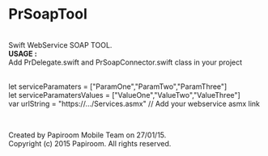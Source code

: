 # PrSoapTool
<br>
Swift WebService SOAP TOOL.<br>
<b>USAGE :</b> 
<br>
Add PrDelegate.swift and PrSoapConnector.swift class in your project <br>
<br>

let serviceParamaters = ["ParamOne","ParamTwo","ParamThree"] 
<br>
let serviceParamatersValues = ["ValueOne","ValueTwo","ValueThree"]<br>
var urlString = "https://.../Services.asmx" // Add your webservice asmx link<br>

<br>

Created by Papiroom Mobile Team on 27/01/15.<br>
Copyright (c) 2015 Papiroom. All rights reserved.<br>
